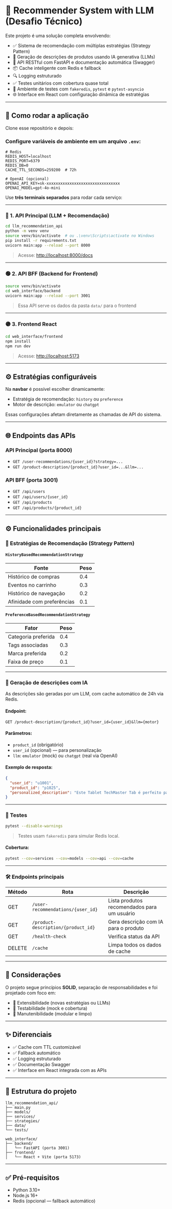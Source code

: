 # 🧠 Recommender System with LLM (Desafio Técnico)

Este projeto é uma solução completa envolvendo:

- ✅ Sistema de recomendação com múltiplas estratégias (Strategy Pattern)
- 🤖 Geração de descrições de produtos usando IA generativa (LLMs)
- 🚀 API RESTful com FastAPI e documentação automática (Swagger)
- 📦 Cache inteligente com Redis e fallback
- 🔍 Logging estruturado
- ✅ Testes unitários com cobertura quase total
- 🧪 Ambiente de testes com `fakeredis`, `pytest` e `pytest-asyncio`
- 🌐 Interface em React com configuração dinâmica de estratégias

---

## 🚀 Como rodar a aplicação

Clone esse repositório e depois:

### Configure variáveis de ambiente em um arquivo `.env`:
```dotenv
# Redis
REDIS_HOST=localhost
REDIS_PORT=6379
REDIS_DB=0
CACHE_TTL_SECONDS=259200  # 72h

# OpenAI (opcional)
OPENAI_API_KEY=sk-xxxxxxxxxxxxxxxxxxxxxxxxxxxxxxxx
OPENAI_MODEL=gpt-4o-mini
```

Use **três terminais separados** para rodar cada serviço:

---

### 🔵 1. API Principal (LLM + Recomendação)

```bash
cd llm_recommendation_api
python -m venv venv
source venv/bin/activate  # ou .\venv\Scripts\activate no Windows
pip install -r requirements.txt
uvicorn main:app --reload --port 8000
```

> Acesse: [http://localhost:8000/docs](http://localhost:8000/docs)

---

### 🟢 2. API BFF (Backend for Frontend)

```bash
source venv/bin/activate
cd web_interface/backend
uvicorn main:app --reload --port 3001
```

> Essa API serve os dados da pasta `data/` para o frontend

---

### 🟣 3. Frontend React

```bash
cd web_interface/frontend
npm install
npm run dev
```

> Acesse: [http://localhost:5173](http://localhost:5173)

---

## ⚙️ Estratégias configuráveis

Na **navbar** é possível escolher dinamicamente:

- Estratégia de recomendação: `history` ou `preference`
- Motor de descrição: `emulator` ou `chatgpt`

Essas configurações afetam diretamente as chamadas de API do sistema.

---

## 🌐 Endpoints das APIs

### API Principal (porta 8000)
- `GET /user-recommendations/{user_id}?strategy=...`
- `GET /product-description/{product_id}?user_id=...&llm=...`

### API BFF (porta 3001)
- `GET /api/users`
- `GET /api/users/{user_id}`
- `GET /api/products`
- `GET /api/products/{product_id}`

---

## ⚙️ Funcionalidades principais

### 🔁 Estratégias de Recomendação (Strategy Pattern)

#### `HistoryBasedRecommendationStrategy`

| Fonte                     | Peso |
|--------------------------|------|
| Histórico de compras     | 0.4  |
| Eventos no carrinho      | 0.3  |
| Histórico de navegação   | 0.2  |
| Afinidade com preferências | 0.1 |

#### `PreferenceBasedRecommendationStrategy`

| Fator                   | Peso |
|------------------------|------|
| Categoria preferida    | 0.4  |
| Tags associadas        | 0.3  |
| Marca preferida        | 0.2  |
| Faixa de preço         | 0.1  |

---

### 🤖 Geração de descrições com IA

As descrições são geradas por um LLM, com cache automático de 24h via Redis.

#### Endpoint:

```
GET /product-description/{product_id}?user_id={user_id}&llm={motor}
```

#### Parâmetros:
- `product_id` (obrigatório)
- `user_id` (opcional) — para personalização
- `llm`: `emulator` (mock) ou `chatgpt` (real via OpenAI)

#### Exemplo de resposta:
```json
{
  "user_id": "u1001",
  "product_id": "p1025",
  "personalized_description": "Este Tablet TechMaster Tab é perfeito para quem valoriza performance com praticidade..."
}
```

---

### 🧪 Testes

```bash
pytest --disable-warnings
```

> Testes usam `fakeredis` para simular Redis local.

#### Cobertura:

```bash
pytest --cov=services --cov=models --cov=api --cov=cache
```

---

### 🛠️ Endpoints principais

| Método | Rota                                | Descrição                                         |
|--------|-------------------------------------|--------------------------------------------------|
| GET    | `/user-recommendations/{user_id}`  | Lista produtos recomendados para um usuário     |
| GET    | `/product-description/{product_id}`| Gera descrição com IA para o produto            |
| GET    | `/health-check`                    | Verifica status da API                          |
| DELETE | `/cache`                           | Limpa todos os dados de cache                   |

---

## 💬 Considerações

O projeto segue princípios **SOLID**, separação de responsabilidades e foi projetado com foco em:

- 🔁 Extensibilidade (novas estratégias ou LLMs)
- 🧪 Testabilidade (mock e cobertura)
- 🧘 Manutenibilidade (modular e limpo)

---

## ✨ Diferenciais

- ✅ Cache com TTL customizável
- ✅ Fallback automático
- ✅ Logging estruturado
- ✅ Documentação Swagger
- ✅ Interface em React integrada com as APIs

---

## 📁 Estrutura do projeto

```
llm_recommendation_api/
├── main.py
├── models/
├── services/
├── strategies/
├── data/
└── tests/

web_interface/
├── backend/
│   └── FastAPI (porta 3001)
├── frontend/
│   └── React + Vite (porta 5173)
```

---

## ✅ Pré-requisitos

- Python 3.10+
- Node.js 16+
- Redis (opcional — fallback automático)